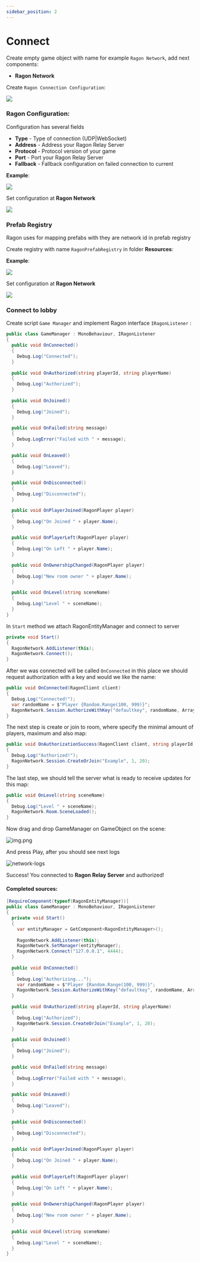 ```yaml
---
sidebar_position: 2
---
```


# Connect 

Create empty game object with name for example ``Ragon Network``, add next components:

- **Ragon Network**

Create ```Ragon Connection Configuration```:

<img src="/images/connection-configuration.png"></img>

### Ragon Configuration:

Configuration has several fields

- **Type** - Type of connection (UDP|WebSocket)
- **Address** - Address your Ragon Relay Server
- **Protocol** - Protocol version of your game
- **Port** - Port your Ragon Relay Server
- **Fallback** - Fallback configuration on failed connection to current

**Example**: 

<img src="/images/udp-configuration.png"></img>

Set configuration at **Ragon Network**

<img src="/images/network-component-with-config.png"></img>

### Prefab Registry

Ragon uses for mapping prefabs with they are network id in prefab registry

Create registry with name ```RagonPrefabRegistry``` in folder **Resources**:

**Example**:

![](/img/prefab-registry.png)

Set configuration at **Ragon Network**

<img src="/images/network-component-with-registry.png"></img>


### Connect to lobby

Create script ``Game Manager`` and implement Ragon interface ```IRagonListener``` :

```cs showLineNumbers
public class GameManager : MonoBehaviour, IRagonListener
{
  public void OnConnected()
  {
    Debug.Log("Connected");
  }
    
  public void OnAuthorized(string playerId, string playerName)
  {
    Debug.Log("Authorized");
  }
    
  public void OnJoined()
  {
    Debug.Log("Joined");
  }

  public void OnFailed(string message)
  {
    Debug.LogError("Failed with " + message);
  }

  public void OnLeaved()
  {
    Debug.Log("Leaved");
  }

  public void OnDisconnected()
  {
    Debug.Log("Disconnected");
  }

  public void OnPlayerJoined(RagonPlayer player)
  {
    Debug.Log("On Joined " + player.Name);
  }

  public void OnPlayerLeft(RagonPlayer player)
  {
    Debug.Log("On Left " + player.Name);
  }

  public void OnOwnershipChanged(RagonPlayer player)
  {
    Debug.Log("New room owner " + player.Name);
  }

  public void OnLevel(string sceneName)
  {
    Debug.Log("Level " + sceneName);
  }
}
```

In ```Start``` method we attach RagonEntityManager and connect to server

```cs
private void Start()
{  
  RagonNetwork.AddListener(this);
  RagonNetwork.Connect();
}
```

After we was connected will be called ```OnConnected``` in this place we should request authorization with a key and
would we like the name:

```cs
public void OnConnected(RagonClient client)
{
  Debug.Log("Connected!");
  var randomName = $"Player {Random.Range(100, 999)}";
  RagonNetwork.Session.AuthorizeWithKey("defaultkey", randomName, Array.Empty<byte>());
}
```

The next step is create or join to room, where specify the minimal amount of players, maximum and also map:

```cs
public void OnAuthorizationSuccess(RagonClient client, string playerId, string playerName)
{
  Debug.Log("Authorized!");
  RagonNetwork.Session.CreateOrJoin("Example", 1, 20);
}
```

The last step, we should tell the server what is ready to receive updates for this map:

```cs
public void OnLevel(string sceneName)
{
  Debug.Log("Level " + sceneName);
  RagonNetwork.Room.SceneLoaded();
}
```

Now drag and drop GameManager on GameObject on the scene:

![img.png](/img/ragon-manager.png)

And press Play, after you should see next logs

![network-logs](/img/network-logs.png)

Success! You connected to **Ragon Relay Server** and authorized!

#### Completed sources:

```cs showLineNumbers
[RequireComponent(typeof(RagonEntityManager))]
public class GameManager : MonoBehaviour, IRagonListener
{
  private void Start()
  {
    var entityManager = GetComponent<RagonEntityManager>();
 
    RagonNetwork.AddListener(this);
    RagonNetwork.SetManager(entityManager);
    RagonNetwork.Connect("127.0.0.1", 4444);
  }
    
  public void OnConnected()
  {
    Debug.Log("Authorizing...");
    var randomName = $"Player {Random.Range(100, 999)}";
    RagonNetwork.Session.AuthorizeWithKey("defaultkey", randomName, Array.Empty<byte>());
  }
    
  public void OnAuthorized(string playerId, string playerName)
  {
    Debug.Log("Authorized");
    RagonNetwork.Session.CreateOrJoin("Example", 1, 20);
  }

  public void OnJoined()
  {
    Debug.Log("Joined");
  }

  public void OnFailed(string message)
  {
    Debug.LogError("Failed with " + message);
  }

  public void OnLeaved()
  {
    Debug.Log("Leaved");
  }

  public void OnDisconnected()
  {
    Debug.Log("Disconnected");
  }

  public void OnPlayerJoined(RagonPlayer player)
  {
    Debug.Log("On Joined " + player.Name);
  }

  public void OnPlayerLeft(RagonPlayer player)
  {
    Debug.Log("On Left " + player.Name);
  }

  public void OnOwnershipChanged(RagonPlayer player)
  {
    Debug.Log("New room owner " + player.Name);
  }

  public void OnLevel(string sceneName)
  {
    Debug.Log("Level " + sceneName);
  }
}
```